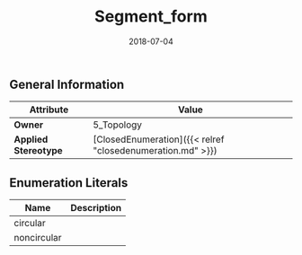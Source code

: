 ﻿---
title: Segment_form
toc: false
type: specs
date: "2018-07-04"
draft: false
specification: KBL
version: 2.5
documentType: "Recommendation"
elementType: Class
classes:
  - Segment_form
menu_name: kbl-2.5
---


## General Information

| Attribute               | Value |
|-------------------------|-------|
| **Owner**               | 5_Topology |
| **Applied Stereotype**  | [ClosedEnumeration]({{< relref "closedenumeration.md" >}})<br/>  |

## Enumeration Literals
| Name          | **Description** |
|---------------|-----------------|
| circular |  |
| noncircular |  |
